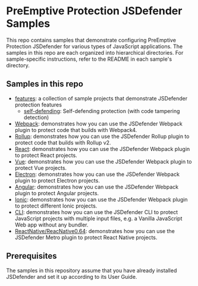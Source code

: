# PreEmptive Protection JSDefender Samples

This repo contains samples that demonstrate configuring PreEmptive Protection JSDefender for various types of JavaScript applications. The samples in this repo are each organized into hierarchical directories. For sample-specific instructions, refer to the README in each sample's directory.

## Samples in this repo

- [features](features): a collection of sample projects that demonstrate JSDefender protection features
    - [self-defending](features/self-defending): Self-defending protection (with code tampering detection)
- [Webpack](Webpack): demonstrates how you can use the JSDefender Webpack plugin to protect code that builds with Webpack4.
- [Rollup](Rollup): demonstrates how you can use the JSDefender Rollup plugin to protect code that builds with Rollup v2.
- [React](React): demonstrates how you can use the JSDefender Webpack plugin to protect React projects.
- [Vue](Vue): demonstrates how you can use the JSDefender Webpack plugin to protect Vue projects.
- [Electron](Electron): demonstrates how you can use the JSDefender Webpack plugin to protect Electron projects.
- [Angular](Angular): demonstrates how you can use the JSDefender Webpack plugin to protect Angular projects.
- [Ionic](Ionic): demonstrates how you can use the JSDefender Webpack plugin to protect different Ionic projects.
- [CLI](CLI): demonstrates how you can use the JSDefender CLI to protect JavaScript projects with multiple input files, e.g. a Vanilla JavaScript Web app without any bundler.
- [ReactNative/ReacNative0.64](ReactNative/ReacNative0.64): demonstrates how you can use the JSDefender Metro plugin to protect React Native projects.

## Prerequisites

The samples in this repository assume that you have already installed JSDefender and set it up according to its User Guide.
